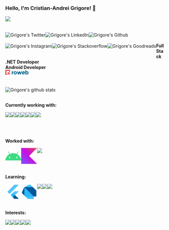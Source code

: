 ### Hello, I'm Cristian-Andrei Grigore! 👋

![](https://komarev.com/ghpvc/?username=grrigore&color=brightgreen)

<br/>

<a href="https://twitter.com/grrigore">
  <img align="left" alt="Grigore's Twitter" height="35px" src="https://s1g.s3.amazonaws.com/28597d480b109b5483f87cda4245435b.png" />
</a>

<a href="https://www.linkedin.com/in/grrigore/">
  <img align="left" alt="Grigore's LinkedIn" height="35px" src="https://s1g.s3.amazonaws.com/f874c5a0c5092ecf0a9167f7e246e56f.png" />
</a>

<a href="https://github.com/grrigore">
  <img align="left" alt="Grigore's Github" height="35px" src="https://s1g.s3.amazonaws.com/cedb8206a2a61cb5489bb6976efedf14.png" />
</a>

<a href="https://instagram.com/grrigore/">
  <img align="left" alt="Grigore's Instagram" height="35px" src="https://s1g.s3.amazonaws.com/e74082eb2c811425d5e3493927232b3c.png" />
</a>

<a href="https://stackoverflow.com/users/7972851/grrigore?tab=profile">
  <img align="left" alt="Grigore's Stackoverflow" height="35px" src="https://s1g.s3.amazonaws.com/9aa874daf99675ac2803a7a061c540ca.png" />
</a>

<a href="https://www.goodreads.com/grrigore">
  <img align="left" alt="Grigore's Goodreads" height="35px" src="https://cdn2.mhpbooks.com/2013/02/goodreads.png" />
</a>

<br/>
<br/>

<div>
<b>Full Stack .NET Developer</b>
<br/>  
<b>Android Developer</b>
<br/>
<a href="https://www.roweb.ro/"> <img alt="roweb" height="15px" src="https://raw.githubusercontent.com/grrigore/grrigore/master/imgs/roweb_log.png"/>
</a>
</div>

<br/>
<br/>

<img align="center" src="https://github-readme-stats.vercel.app/api?username=grrigore&show_icons=true&count_private=true" alt="Grigore's github stats"/>

<br/>
<br/>

<b>Currently working with:</b>
<br/>
<div>
<img align="left" height="50" src="https://upload.wikimedia.org/wikipedia/commons/thumb/e/ee/.NET_Core_Logo.svg/1200px-.NET_Core_Logo.svg.png"/>
<img align="left" height="50" src="https://upload.wikimedia.org/wikipedia/commons/thumb/0/0d/C_Sharp_wordmark.svg/1200px-C_Sharp_wordmark.svg.png"/>
<img align="left" height="50" src="https://upload.wikimedia.org/wikipedia/commons/thumb/6/61/HTML5_logo_and_wordmark.svg/2048px-HTML5_logo_and_wordmark.svg.png"/>
<img align="left" height="50" src="https://upload.wikimedia.org/wikipedia/commons/thumb/d/d5/CSS3_logo_and_wordmark.svg/1452px-CSS3_logo_and_wordmark.svg.png"/>
<img align="left" height="50" src="https://upload.wikimedia.org/wikipedia/commons/6/6a/JavaScript-logo.png"/>
<img align="left" height="50" src="https://avatars.githubusercontent.com/u/6128107?s=200&v=4"/>  
<img align="left" height="50" src="https://cdn.worldvectorlogo.com/logos/knockout.svg"/>
</div>

<br/>
<br/>
<br/>
<br/>

<b>Worked with:</b>
<br/>
<div>
<img align="left" height="50" src="https://raw.githubusercontent.com/github/explore/80688e429a7d4ef2fca1e82350fe8e3517d3494d/topics/android/android.png"/>
<img align="left" height="50" src="https://raw.githubusercontent.com/github/explore/80688e429a7d4ef2fca1e82350fe8e3517d3494d/topics/kotlin/kotlin.png"/>
<img align="left" height="50" src="https://upload.wikimedia.org/wikipedia/en/thumb/3/30/Java_programming_language_logo.svg/1200px-Java_programming_language_logo.svg.png"/>
</div>

<br/>
<br/>
<br/>
<br/>

<b>Learning:</b>
<br/>
<div>  
<img align="left" height="50" src="https://raw.githubusercontent.com/github/explore/80688e429a7d4ef2fca1e82350fe8e3517d3494d/topics/flutter/flutter.png"/>
<img align="left" height="50" src="https://raw.githubusercontent.com/github/explore/80688e429a7d4ef2fca1e82350fe8e3517d3494d/topics/dart/dart.png"/>
<img align="left" height="50" src="https://avatars.githubusercontent.com/u/28214161?s=280&v=4"/>
<img align="left" height="50" src="https://upload.wikimedia.org/wikipedia/commons/thumb/2/29/Postgresql_elephant.svg/1985px-Postgresql_elephant.svg.png"/>
<img align="left" height="50" src="https://www.docker.com/sites/default/files/d8/2019-07/vertical-logo-monochromatic.png"/>   
</div>
  
<br/>
<br/>
<br/>
<br/>

<b>Interests:</b>
<br/>
<div>
<img align="left" height="50" src="https://www.raspberrypi.org/app/uploads/2018/03/RPi-Logo-Reg-SCREEN.png"/>
<img align="left" height="50" src="https://www.unixmen.com/wp-content/uploads/2014/03/ubuntu-logo.png"/>
<img align="left" height="50" src="https://upload.wikimedia.org/wikipedia/commons/thumb/c/c3/Python-logo-notext.svg/600px-Python-logo-notext.svg.png"/>
<img align="left" height="50" src="https://upload.wikimedia.org/wikipedia/commons/thumb/8/87/Arduino_Logo.svg/1024px-Arduino_Logo.svg.png"/>
<img align="left" height="50" src="https://logodownload.org/wp-content/uploads/2019/10/photoshop-logo-1.png"/>  
</div>


